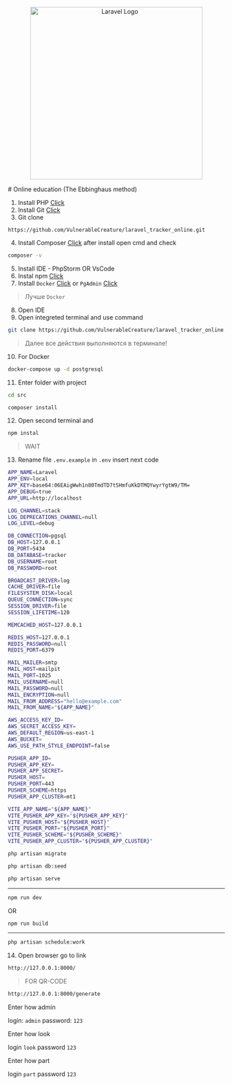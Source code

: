 <p align="center"><a href="https://laravel.com" target="_blank"><img src="https://raw.githubusercontent.com/laravel/art/master/logo-lockup/5%20SVG/2%20CMYK/1%20Full%20Color/laravel-logolockup-cmyk-red.svg" width="400" alt="Laravel Logo"></a></p>
# Online education (The Ebbinghaus method)

1. Install PHP [Click](https://www.php.net/downloads)
2. Install Git [Click](https://git-scm.com/downloads)
3. Git clone
```bach
https://github.com/VulnerableCreature/laravel_tracker_online.git
```
4. Install Composer [Click](https://getcomposer.org/Composer-Setup.exe)
   after install open cmd and check
```bash
composer -v
```
5. Install IDE - PhpStorm OR VsCode
6. Instal npm [Click](https://nodejs.org/en/download)
7. Install `Docker` [Click](https://www.docker.com/products/docker-desktop/) or `PgAdmin` [Click](https://www.pgadmin.org/download/pgadmin-4-windows/)

> Лучше `Docker`

8. Open IDE
9. Open integreted terminal and use command
```bash
git clone https://github.com/VulnerableCreature/laravel_tracker_online.git
```
> Далее все действия выполняются в терминале!

10. For Docker
```bash
docker-compose up -d postgresql
```

11. Enter folder with project
```bash
cd src
```
```bash
composer install
```
12. Open second terminal and
```bash
npm instal
```

> WAIT

13. Rename file `.env.example` in `.env`
    insert next code
```bash
APP_NAME=Laravel
APP_ENV=local
APP_KEY=base64:06EAigWwh1n80TmdTD7tSHmfuKkDTMQYwyrYgtW9/TM=
APP_DEBUG=true
APP_URL=http://localhost

LOG_CHANNEL=stack
LOG_DEPRECATIONS_CHANNEL=null
LOG_LEVEL=debug

DB_CONNECTION=pgsql
DB_HOST=127.0.0.1
DB_PORT=5434
DB_DATABASE=tracker
DB_USERNAME=root
DB_PASSWORD=root

BROADCAST_DRIVER=log
CACHE_DRIVER=file
FILESYSTEM_DISK=local
QUEUE_CONNECTION=sync
SESSION_DRIVER=file
SESSION_LIFETIME=120

MEMCACHED_HOST=127.0.0.1

REDIS_HOST=127.0.0.1
REDIS_PASSWORD=null
REDIS_PORT=6379

MAIL_MAILER=smtp
MAIL_HOST=mailpit
MAIL_PORT=1025
MAIL_USERNAME=null
MAIL_PASSWORD=null
MAIL_ENCRYPTION=null
MAIL_FROM_ADDRESS="hello@example.com"
MAIL_FROM_NAME="${APP_NAME}"

AWS_ACCESS_KEY_ID=
AWS_SECRET_ACCESS_KEY=
AWS_DEFAULT_REGION=us-east-1
AWS_BUCKET=
AWS_USE_PATH_STYLE_ENDPOINT=false

PUSHER_APP_ID=
PUSHER_APP_KEY=
PUSHER_APP_SECRET=
PUSHER_HOST=
PUSHER_PORT=443
PUSHER_SCHEME=https
PUSHER_APP_CLUSTER=mt1

VITE_APP_NAME="${APP_NAME}"
VITE_PUSHER_APP_KEY="${PUSHER_APP_KEY}"
VITE_PUSHER_HOST="${PUSHER_HOST}"
VITE_PUSHER_PORT="${PUSHER_PORT}"
VITE_PUSHER_SCHEME="${PUSHER_SCHEME}"
VITE_PUSHER_APP_CLUSTER="${PUSHER_APP_CLUSTER}"

```

```bash
php artisan migrate
```

```bash
php artisan db:seed
```

```bash
php artisan serve
```
---
```bash
npm run dev
```
OR
```bash
npm run build
```
---
```bash
php artisan schedule:work
```

14. Open browser go to link
```bash
http://127.0.0.1:8000/
```

> FOR QR-CODE
```bash
http://127.0.0.1:8000/generate
```

Enter how admin

login: `admin`
password: `123`

Enter how look

login `look`
password `123`

Enter how part

login `part`
password `123`
